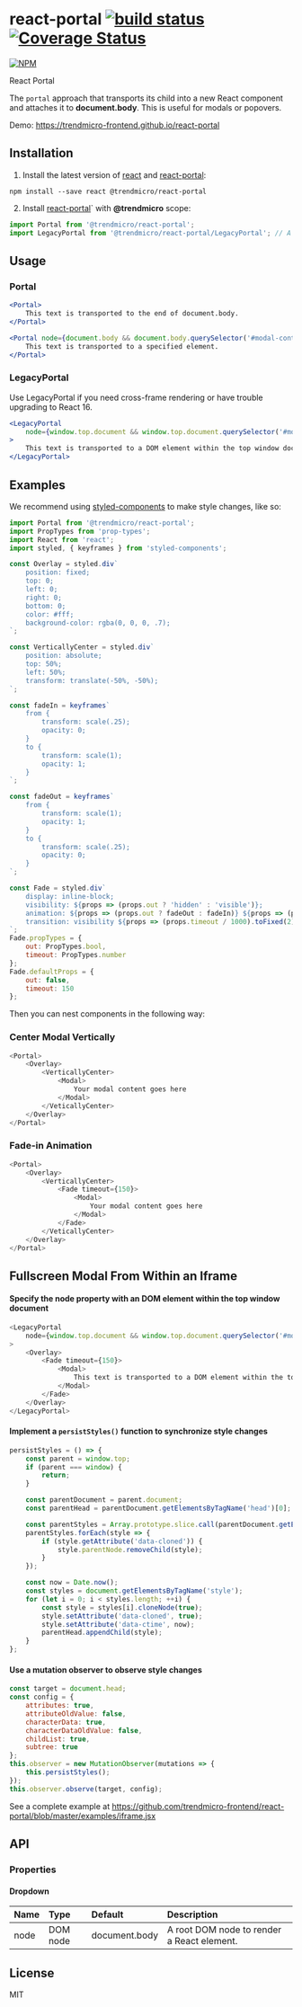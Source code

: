 # react-portal [![build status](https://travis-ci.org/trendmicro-frontend/react-portal.svg?branch=master)](https://travis-ci.org/trendmicro-frontend/react-portal) [![Coverage Status](https://coveralls.io/repos/github/trendmicro-frontend/react-portal/badge.svg?branch=master)](https://coveralls.io/github/trendmicro-frontend/react-portal?branch=master)

[![NPM](https://nodei.co/npm/@trendmicro/react-portal.png?downloads=true&stars=true)](https://nodei.co/npm/@trendmicro/react-portal/)

React Portal

The `portal` approach that transports its child into a new React component and attaches it to <b>document.body</b>. This is useful for modals or popovers.

Demo: https://trendmicro-frontend.github.io/react-portal

## Installation

1. Install the latest version of [react](https://github.com/facebook/react) and [react-portal](https://github.com/trendmicro-frontend/react-portal):

  ```
  npm install --save react @trendmicro/react-portal
  ```

2. Install [react-portal](https://github.com/trendmicro-frontend/react-portal)` with <b>@trendmicro</b> scope:

  ```js
  import Portal from '@trendmicro/react-portal';
  import LegacyPortal from '@trendmicro/react-portal/LegacyPortal'; // A fallback for React v15 or cross-frame rendering
  ```

## Usage

### Portal

```jsx
<Portal>
    This text is transported to the end of document.body.
</Portal>

<Portal node={document.body && document.body.querySelector('#modal-container')}>
    This text is transported to a specified element.
</Portal>
```

### LegacyPortal

Use LegacyPortal if you need cross-frame rendering or have trouble upgrading to React 16.

```jsx
<LegacyPortal
    node={window.top.document && window.top.document.querySelector('#modal-container')}
>
    This text is transported to a DOM element within the top window document.
</LegacyPortal>
```

## Examples

We recommend using [styled-components](https://github.com/styled-components/styled-components) to make style changes, like so:

```js
import Portal from '@trendmicro/react-portal';
import PropTypes from 'prop-types';
import React from 'react';
import styled, { keyframes } from 'styled-components';

const Overlay = styled.div`
    position: fixed;
    top: 0;
    left: 0;
    right: 0;
    bottom: 0;
    color: #fff;
    background-color: rgba(0, 0, 0, .7);
`;

const VerticallyCenter = styled.div`
    position: absolute;
    top: 50%;
    left: 50%;
    transform: translate(-50%, -50%);
`;

const fadeIn = keyframes`
    from {
        transform: scale(.25);
        opacity: 0;
    }
    to {
        transform: scale(1);
        opacity: 1;
    }
`;

const fadeOut = keyframes`
    from {
        transform: scale(1);
        opacity: 1;
    }
    to {
        transform: scale(.25);
        opacity: 0;
    }
`;

const Fade = styled.div`
    display: inline-block;
    visibility: ${props => (props.out ? 'hidden' : 'visible')};
    animation: ${props => (props.out ? fadeOut : fadeIn)} ${props => (props.timeout / 1000).toFixed(2)}s linear;
    transition: visibility ${props => (props.timeout / 1000).toFixed(2)}s linear;
`;
Fade.propTypes = {
    out: PropTypes.bool,
    timeout: PropTypes.number
};
Fade.defaultProps = {
    out: false,
    timeout: 150
};
```

Then you can nest components in the following way:

### Center Modal Vertically
```js
<Portal>
    <Overlay>
        <VerticallyCenter>
            <Modal>
                Your modal content goes here
            </Modal>
        </VeticallyCenter>
    </Overlay>
</Portal>
```

### Fade-in Animation

```js
<Portal>
    <Overlay>
        <VerticallyCenter>
            <Fade timeout={150}>
                <Modal>
                    Your modal content goes here
                </Modal>
            </Fade>
        </VeticallyCenter>
    </Overlay>
</Portal>
```

## Fullscreen Modal From Within an Iframe

#### Specify the node property with an DOM element within the top window document

```js
<LegacyPortal
    node={window.top.document && window.top.document.querySelector('#modal-container')}
>
    <Overlay>
        <Fade timeout={150}>
            <Modal>
                This text is transported to a DOM element within the top window document.
            </Modal>
        </Fade>
    </Overlay>
</LegacyPortal>
```

#### Implement a `persistStyles()` function to synchronize style changes

```js
persistStyles = () => {
    const parent = window.top;
    if (parent === window) {
        return;
    }

    const parentDocument = parent.document;
    const parentHead = parentDocument.getElementsByTagName('head')[0];

    const parentStyles = Array.prototype.slice.call(parentDocument.getElementsByTagName('style') || []);
    parentStyles.forEach(style => {
        if (style.getAttribute('data-cloned')) {
            style.parentNode.removeChild(style);
        }
    });

    const now = Date.now();
    const styles = document.getElementsByTagName('style');
    for (let i = 0; i < styles.length; ++i) {
        const style = styles[i].cloneNode(true);
        style.setAttribute('data-cloned', true);
        style.setAttribute('data-ctime', now);
        parentHead.appendChild(style);
    }
};
```

#### Use a mutation observer to observe style changes

```js
const target = document.head;
const config = {
    attributes: true,
    attributeOldValue: false,
    characterData: true,
    characterDataOldValue: false,
    childList: true,
    subtree: true
};
this.observer = new MutationObserver(mutations => {
    this.persistStyles();
});
this.observer.observe(target, config);
```

See a complete example at https://github.com/trendmicro-frontend/react-portal/blob/master/examples/iframe.jsx


## API

### Properties

#### Dropdown

Name | Type | Default | Description
:--- | :--- | :------ | :----------
node | DOM node | document.body | A root DOM node to render a React element.

## License

MIT
